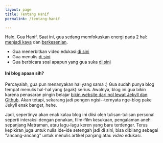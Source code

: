 ```yaml
---
layout: page
title: Tentang Hanif
permalink: /tentang-hanif

---
```


Halo. Gua Hanif. Saat ini, gua sedang memfokuskan energi pada 2 hal: [menjadi kaya](https://nav.al/rich) dan [berkesenian](https://www.goodreads.com/en/book/show/60965426). 

- Gua menerbitkan video edukasi [di sini](https://www.youtube.com/channel/UCx-pxdfOtPQslC2hDQzpMeg)
- Gua menulis [di sini](https://www.hanifamin.com)
- Gua berbicara soal apapun yang gua suka [di sini](https://open.spotify.com/show/4yN5THFZg99Ivt95eUno6y)

#### Ini blog apaan sih?

Percayalah, gua pun menanyakan hal yang sama :) Gua sudah punya blog tempat menulis hal-hal yang (agak) serius. Awalnya, blog ini gua bikin karena penasaran pingin belajar [bikin website dari nol lewat Jekyll dan Github](https://paulle.ca/jekyll-tutorials/deploy-jekyll-site-github-pages). Akan tetapi, sekarang jadi pengen ngisi--ternyata nge-blog pake Jekyll enak banget, hehe.

Jadi, sepertinya akan enak kalau blog ini diisi oleh tulisan-tulisan personal seperti interaksi dengan ponakan, film-film kesukaan, pengalaman aneh sepanjang Matraman, atau lagu-lagu keren yang baru terdengar. Terus kepikiran juga untuk nulis ide-ide setengah jadi di sini, bisa dibilang sebagai "ancang-ancang" untuk menulis artikel panjang atau *video* edukasi. 